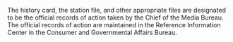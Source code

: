 The history card, the station file, and other appropriate files are designated to be the official records of action taken by the Chief of the Media Bureau. The official records of action are maintained in the Reference Information Center in the Consumer and Governmental Affairs Bureau.

